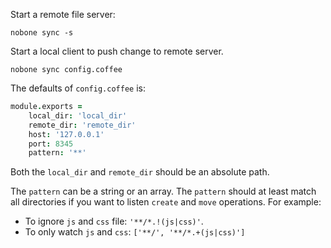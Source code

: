 Start a remote file server:

    nobone sync -s

Start a local client to push change to remote server.

    nobone sync config.coffee

The defaults of `config.coffee` is:

```coffeescript
module.exports =
    local_dir: 'local_dir'
    remote_dir: 'remote_dir'
    host: '127.0.0.1'
    port: 8345
    pattern: '**'
```

Both the `local_dir` and `remote_dir` should be an absolute path.

The `pattern` can be a string or an array. The `pattern` should at least match all directories if you want to listen `create` and `move` operations. For example:

- To ignore `js` and `css` file: `'**/*.!(js|css)'`.
- To only watch `js` and `css`: `['**/', '**/*.+(js|css)']`
